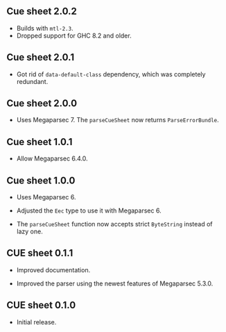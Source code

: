 ## Cue sheet 2.0.2

* Builds with `mtl-2.3`.
* Dropped support for GHC 8.2 and older.

## Cue sheet 2.0.1

* Got rid of `data-default-class` dependency, which was completely
  redundant.

## Cue sheet 2.0.0

* Uses Megaparsec 7. The `parseCueSheet` now returns `ParseErrorBundle`.

## Cue sheet 1.0.1

* Allow Megaparsec 6.4.0.

## Cue sheet 1.0.0

* Uses Megaparsec 6.

* Adjusted the `Eec` type to use it with Megaparsec 6.

* The `parseCueSheet` function now accepts strict `ByteString` instead of
  lazy one.

## CUE sheet 0.1.1

* Improved documentation.

* Improved the parser using the newest features of Megaparsec 5.3.0.

## CUE sheet 0.1.0

* Initial release.
